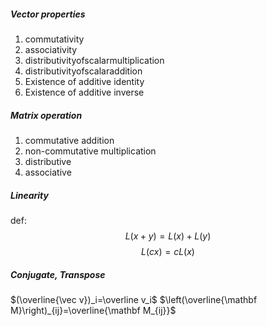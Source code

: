 ##### Vector properties
1. commutativity
2. associativity
3. distributivityofscalarmultiplication
4. distributivityofscalaraddition
5. Existence of additive identity
6. Existence of additive inverse

##### Matrix operation
1. commutative addition
2. non-commutative multiplication
3. distributive
4. associative

##### Linearity
def: 
$$L(x+y)=L(x)+L(y) $$
$$L(cx)=cL(x)$$

##### Conjugate, Transpose
$(\overline{\vec v})_i=\overline v_i$
$\left(\overline{\mathbf M}\right)_{ij}=\overline{\mathbf M_{ij}}$